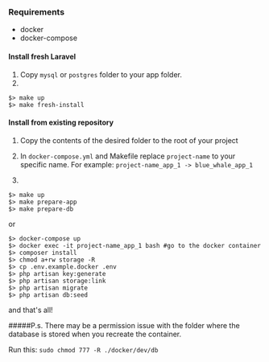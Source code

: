 ### Requirements

* docker
* docker-compose

#### Install fresh Laravel

1. Copy `mysql` or `postgres` folder to your app folder.
2. 
```
$> make up
$> make fresh-install
```


#### Install from existing repository

1. Copy the contents of the desired folder to the root of your project 

2. In `docker-compose.yml` and Makefile replace `project-name` to your specific name.
For example:
``project-name_app_1 -> blue_whale_app_1``

3. 
```
$> make up
$> make prepare-app
$> make prepare-db
```

or

```
$> docker-compose up
$> docker exec -it project-name_app_1 bash #go to the docker container
$> composer install
$> chmod a+rw storage -R
$> cp .env.example.docker .env
$> php artisan key:generate
$> php artisan storage:link
$> php artisan migrate
$> php artisan db:seed
```

and that's all!

#####P.s. 
There may be a permission issue with the folder where the database is stored when you recreate the container. 

Run this: `sudo chmod 777 -R ./docker/dev/db`
